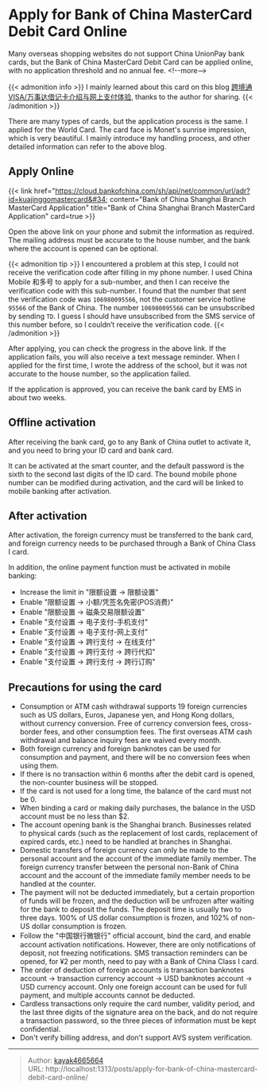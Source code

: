 # Apply for Bank of China MasterCard Debit Card Online

Many overseas shopping websites do not support China UnionPay bank cards, but the Bank of China MasterCard Debit Card can be applied online, with no application threshold and no annual fee.
&lt;!--more--&gt;

{{&lt; admonition info &gt;}}
I mainly learned about this card on this blog [跨境通VISA/万事达借记卡介绍与网上支付体验](https://poplite.xyz/post/2018/03/05/boc-debit-card-guide-for-online-payment.html#3-%E7%94%B3%E5%8D%A1%E6%8C%87%E5%8D%97), thanks to the author for sharing.
{{&lt; /admonition &gt;}}

There are many types of cards, but the application process is the same. I applied for the World Card. The card face is Monet&#39;s sunrise impression, which is very beautiful. I mainly introduce my handling process, and other detailed information can refer to the above blog.

## Apply Online
{{&lt; link href=&#34;https://cloud.bankofchina.com/sh/api/net/common/url/adr?id=kuajinggomastercard&#34; content=&#34;Bank of China Shanghai Branch MasterCard Application&#34; title=&#34;Bank of China Shanghai Branch MasterCard Application&#34; card=true &gt;}}

Open the above link on your phone and submit the information as required. The mailing address must be accurate to the house number, and the bank where the account is opened can be optional.

{{&lt; admonition tip &gt;}}
I encountered a problem at this step, I could not receive the verification code after filling in my phone number. I used China Mobile 和多号 to apply for a sub-number, and then I can receive the verification code with this sub-number. I found that the number that sent the verification code was `106980095566`, not the customer service hotline `95566` of the Bank of China. The number `106980095566` can be unsubscribed by sending `TD`. I guess I should have unsubscribed from the SMS service of this number before, so I couldn’t receive the verification code.
{{&lt; /admonition &gt;}}

After applying, you can check the progress in the above link. If the application fails, you will also receive a text message reminder. When I applied for the first time, I wrote the address of the school, but it was not accurate to the house number, so the application failed.

If the application is approved, you can receive the bank card by EMS in about two weeks.

## Offline activation

After receiving the bank card, go to any Bank of China outlet to activate it, and you need to bring your ID card and bank card.

It can be activated at the smart counter, and the default password is the sixth to the second last digits of the ID card. The bound mobile phone number can be modified during activation, and the card will be linked to mobile banking after activation.

## After activation

After activation, the foreign currency must be transferred to the bank card, and foreign currency needs to be purchased through a Bank of China Class I card.

In addition, the online payment function must be activated in mobile banking:
- Increase the limit in &#34;限额设置 -&gt; 限额设置&#34;
- Enable &#34;限额设置 -&gt; 小额/凭签名免密(POS消费)&#34;
- Enable &#34;限额设置 -&gt; 磁条交易限额设置&#34;
- Enable &#34;支付设置 -&gt; 电子支付-手机支付&#34;
- Enable &#34;支付设置 -&gt; 电子支付-网上支付&#34;
- Enable &#34;支付设置 -&gt; 跨行支付 -&gt; 在线支付&#34;
- Enable &#34;支付设置 -&gt; 跨行支付 -&gt; 跨行代扣&#34;
- Enable &#34;支付设置 -&gt; 跨行支付 -&gt; 跨行订购&#34;

## Precautions for using the card

- Consumption or ATM cash withdrawal supports 19 foreign currencies such as US dollars, Euros, Japanese yen, and Hong Kong dollars, without currency conversion. Free of currency conversion fees, cross-border fees, and other consumption fees. The first overseas ATM cash withdrawal and balance inquiry fees are waived every month.
- Both foreign currency and foreign banknotes can be used for consumption and payment, and there will be no conversion fees when using them.
- If there is no transaction within 6 months after the debit card is opened, the non-counter business will be stopped.
- If the card is not used for a long time, the balance of the card must not be 0.
- When binding a card or making daily purchases, the balance in the USD account must be no less than $2.
- The account opening bank is the Shanghai branch. Businesses related to physical cards (such as the replacement of lost cards, replacement of expired cards, etc.) need to be handled at branches in Shanghai.
- Domestic transfers of foreign currency can only be made to the personal account and the account of the immediate family member. The foreign currency transfer between the personal non-Bank of China account and the account of the immediate family member needs to be handled at the counter.
- The payment will not be deducted immediately, but a certain proportion of funds will be frozen, and the deduction will be unfrozen after waiting for the bank to deposit the funds. The deposit time is usually two to three days. 100% of US dollar consumption is frozen, and 102% of non-US dollar consumption is frozen.
- Follow the &#34;中国银行微银行&#34; official account, bind the card, and enable account activation notifications. However, there are only notifications of deposit, not freezing notifications. SMS transaction reminders can be opened, for ¥2 per month, need to pay with a Bank of China Class I card.
- The order of deduction of foreign accounts is transaction banknotes account -&gt; transaction currency account -&gt; USD banknotes account -&gt; USD currency account. Only one foreign account can be used for full payment, and multiple accounts cannot be deducted.
- Cardless transactions only require the card number, validity period, and the last three digits of the signature area on the back, and do not require a transaction password, so the three pieces of information must be kept confidential.
- Don&#39;t verify billing address, and don&#39;t support AVS system verification.

---

> Author: [kayak4665664](https://github.com/kayak4665664)  
> URL: http://localhost:1313/posts/apply-for-bank-of-china-mastercard-debit-card-online/  

